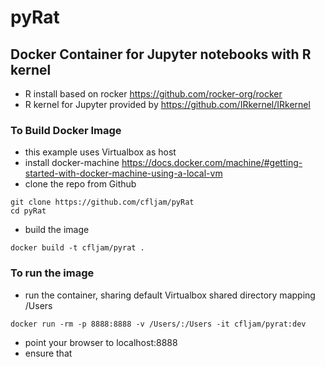 # pyRat

## Docker Container for Jupyter notebooks with R kernel

- R install based on rocker https://github.com/rocker-org/rocker
- R kernel for Jupyter provided by https://github.com/IRkernel/IRkernel

### To Build Docker Image

- this example uses Virtualbox as host
- install docker-machine https://docs.docker.com/machine/#getting-started-with-docker-machine-using-a-local-vm
- clone the repo from Github
```
git clone https://github.com/cfljam/pyRat
cd pyRat
```
- build the image
```
docker build -t cfljam/pyrat .
```

### To run the image
- run the container, sharing default Virtualbox shared directory mapping /Users
```
docker run -rm -p 8888:8888 -v /Users/:/Users -it cfljam/pyrat:dev
```
- point your browser to localhost:8888 
- ensure that  

